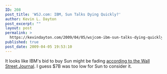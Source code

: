 ```yaml
---
ID: 208
post_title: 'WSJ.com: IBM, Sun Talks Dying Quickly?'
author: Kevin L. Dayton
post_excerpt: ""
layout: post
permalink: >
  https://kevindayton.com/2009/04/05/wsjcom-ibm-sun-talks-dying-quickly/
published: true
post_date: 2009-04-05 19:53:10
---
```

It looks like IBM's bid to buy Sun might be fading <a href="http://online.wsj.com/article/SB123896664697090681.html#mod=testMod">according to the Wall Street Journal</a>.  I guess $7B was too low for Sun to consider it.
